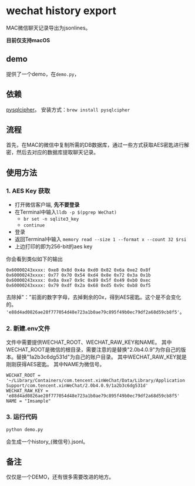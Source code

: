 # wechat history export

MAC微信聊天记录导出为jsonlines。

**目前仅支持macOS**

## demo

提供了一个demo，在`demo.py`，

## 依赖

[pysqlcipher](https://github.com/leapcode/pysqlcipher)。
安装方式：```brew install pysqlcipher```

## 流程
首先，在MAC的微信中复制所需的DB数据库，通过一些方式获取AES密匙进行解密，然后去对应的数据库提取聊天记录。

## 使用方法


### 1. AES Key 获取

- 打开微信客户端, **先不要登录**
- 在Terminal中输入`lldb -p $(pgrep WeChat)`
    - `br set -n sqlite3_key`
    - `continue`
- 登录
- 返回Terminal中输入 `memory read --size 1 --format x --count 32 $rsi`
- 上边打印的即为256-bit的aes key

你会看到类似如下的输出
```
0x60000243xxxx: 0xe8 0x8d 0x4a 0xd0 0x82 0x6a 0xe2 0x8f
0x60000243xxxx: 0x77 0x70 0x54 0xd4 0x8e 0x72 0x3a 0x1b
0x60000243xxxx: 0x0a 0xe7 0x9c 0x89 0x5f 0x49 0xb0 0xec
0x60000243xxxx: 0x79 0xdf 0x2a 0x68 0xd5 0x9c 0xb8 0xf5
```

去除掉"："前面的数字字母，去掉剩余的0x，得到AES密匙。这个是不会变化的。
`'e88d4ad0826ae28f777054d48e723a1b0ae79c895f49b0ec79df2a68d59cb8f5'`。

### 2. 新建.env文件
文件中需要提供WECHAT_ROOT、WECHAT_RAW_KEY和NAME。
其中WECHAT_ROOT是微信的根目录，需要注意的是替换"2.0b4.0.9"为你自己的版本。替换"1a2b3c6dg531d"为自己的账户目录。
其中WECHAT_RAW_KEY就是刚刚获得AES密匙。
其中NAME为微信号。

```
WECHAT_ROOT = '~/Library/Containers/com.tencent.xinWeChat/Data/Library/Application Support/com.tencent.xinWeChat/2.0b4.0.9/1a2b3c6dg531d'
WECHAT_RAW_KEY = 'e88d4ad0826ae28f777054d48e723a1b0ae79c895f49b0ec79df2a68d59cb8f5'
NAME = "Imsample"
```

### 3. 运行代码

```sh
python demo.py
```
会生成一个history_{微信号}.jsonl。

## 备注

仅仅是一个DEMO，还有很多需要改进的地方。

